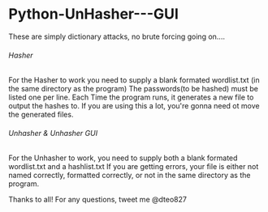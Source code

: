 Python-UnHasher---GUI
=====================
These are simply dictionary attacks, no brute forcing going on....

######  Hasher  ######
For the Hasher to work you need to supply a blank formated wordlist.txt (in the same directory as the program) 
The passwords(to be hashed) must be listed one per line. 
Each Time the program runs, it generates a new file to output the hashes to.
If you are using this a lot, you're gonna need ot move the generated files.

######  Unhasher & Unhasher GUI  ######
For the Unhasher to work, you need to supply both a blank formated wordlist.txt and a hashlist.txt
If you are getting errors, your file is either not named correctly, formatted correctly, or not in the same directory as the program.


Thanks to all!
For any questions, tweet me @dteo827
